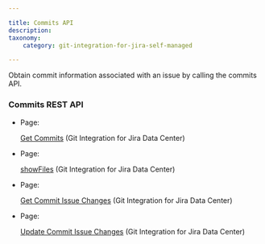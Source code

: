 ```yaml
---

title: Commits API
description:
taxonomy:
    category: git-integration-for-jira-self-managed

---
```

Obtain commit information associated with an issue by calling the commits API.

### Commits REST API

*   Page:

    [Get Commits](/git-integration-for-jira-self-managed/Get-Commits) (Git Integration for Jira Data Center)

*   Page:

    [showFiles](/wiki/spaces/GIJDC/pages/380699289/showFiles) (Git Integration for Jira Data Center)

*   Page:

    [Get Commit Issue Changes](/wiki/spaces/GIJDC/pages/380797314/Get+Commit+Issue+Changes) (Git Integration for Jira Data Center)

*   Page:

    [Update Commit Issue Changes](/wiki/spaces/GIJDC/pages/380699298/Update+Commit+Issue+Changes) (Git Integration for Jira Data Center)